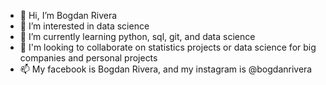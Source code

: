 - 👋 Hi, I’m Bogdan Rivera
- 👀 I’m interested in data science
- 🌱 I’m currently learning python, sql, git, and data science
- 💞️ I'm looking to collaborate on statistics projects or data science for big companies and personal projects
- 📫 My facebook is Bogdan Rivera, and my instagram is @bogdanrivera

